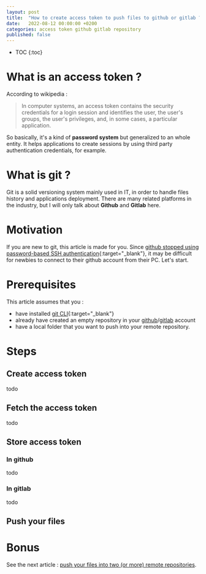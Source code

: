 ```yaml
---
layout: post
title:  "How to create access token to push files to github or gitlab ?"
date:   2022-08-12 00:00:00 +0200
categories: access token github gitlab repository
published: false
---
```


* TOC
{:toc}

# What is an access token ?
According to wikipedia :
> In computer systems, an access token contains the security credentials for a login session and identifies the user, the user's groups, the user's privileges, and, in some cases, a particular application.

So basically, it's a kind of **password system** but generalized to an whole entity. It helps applications to create sessions by using third party authentication credentials, for example.

# What is git ?
Git is a solid versioning system mainly used in IT, in order to handle files history and applications deployment. There are many related platforms in the industry, but I will only talk about **Github** and **Gitlab** here.

# Motivation
If you are new to git, this article is made for you. Since [github stopped using password-based SSH authentication](https://github.blog/changelog/2021-08-12-git-password-authentication-is-shutting-down/){:target="_blank"}, it may be difficult for newbies to connect to their github account from their PC. Let's start.

# Prerequisites
This article assumes that you :
- have installed [git CLI](https://git-scm.com/downloads){:target="_blank"}
- already have created an empty repository in your [github](https://docs.github.com/en/get-started/quickstart/create-a-repo)/[gitlab](https://docs.gitlab.com/ee/user/project/working_with_projects.html#create-a-project) account
- have a local folder that you want to push into your remote repository.

# Steps
## Create access token
todo

## Fetch the access token
todo


## Store access token
### In github
todo

### In gitlab
todo

## Push your files

# Bonus
See the next article : [push your files into two (or more) remote repositories](#todo).
